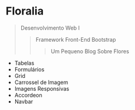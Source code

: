 # Floralia
> Desenvolvimento Web I
> > Framework Front-End Bootstrap
> > > Um Pequeno Blog Sobre Flores
- Tabelas
- Formulários
- Grid
- Carrossel de Imagem
- Imagens Responsivas
- Accordeon
- Navbar
